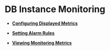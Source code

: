# DB Instance Monitoring<a name="en-us_topic_sqlserver_0043909806"></a>

-   **[Configuring Displayed Metrics](configuring-displayed-metrics-(Microsoft-SQL-Server).md)**  

-   **[Setting Alarm Rules](setting-alarm-rules-(Microsoft-SQL-Server).md)**  

-   **[Viewing Monitoring Metrics](viewing-monitoring-metrics-(Microsoft-SQL-Server).md)**  


